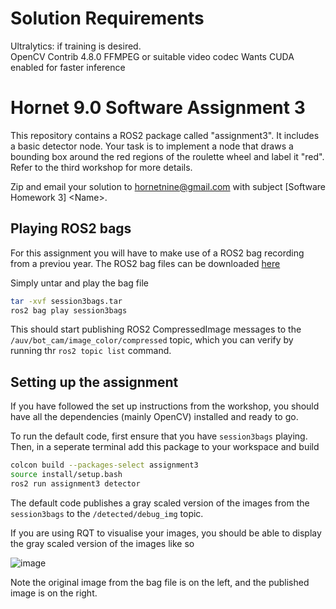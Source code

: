 # Solution Requirements

Ultralytics: if training is desired.  
OpenCV Contrib 4.8.0
FFMPEG or suitable video codec
Wants CUDA enabled for faster inference

# Hornet 9.0 Software Assignment 3

This repository contains a ROS2 package called "assignment3". It includes a basic detector node.
Your task is to implement a node that draws a bounding box around the red regions of the roulette wheel and label it "red".
Refer to the third workshop for more details.

Zip and email your solution to hornetnine@gmail.com with subject [Software Homework 3] \<Name\>.

## Playing ROS2 bags

For this assignment you will have to make use of a ROS2 bag recording from a previou year.
The ROS2 bag files can be downloaded [here](https://drive.google.com/file/d/1L2Q0CZNCxA--sK7Znj0MpWLe7PkKXeO2/view?usp=drive_link)

Simply untar and play the bag file

```bash
tar -xvf session3bags.tar
ros2 bag play session3bags
```

This should start publishing ROS2 CompressedImage messages to the `/auv/bot_cam/image_color/compressed` topic,
which you can verify by running thr `ros2 topic list` command.

## Setting up the assignment

If you have followed the set up instructions from the workshop,
you should have all the dependencies (mainly OpenCV) installed and ready to go.

To run the default code, first ensure that you have `session3bags` playing.
Then, in a seperate terminal add this package to your workspace and build

```bash
colcon build --packages-select assignment3
source install/setup.bash
ros2 run assignment3 detector
```

The default code publishes a gray scaled version of the images from the `session3bags` to the `/detected/debug_img` topic.

If you are using RQT to visualise your images,
you should be able to display the gray scaled version of the images like so

![image](https://github.com/hornetnine/assignment3/assets/143057023/1d3555c7-bae0-49b2-addb-bc664ef30c7a)

Note the original image from the bag file is on the left, and the published image is on the right.
